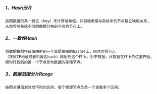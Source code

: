 
##### 1、Hash分片
    按照数据的某一特征（key）来计算哈希值，并将哈希值与系统中的节点建立映射关系,
    从而将哈希值不同的数据分布到不同的节点上。


##### 2、一致性Hash
    将数据按照特征值映射到一个首尾相接的hash环上，同时也将节点
    （按照IP地址或者机器名hash）映射到这个环上。对于数据，从数据在环上的位置开始，
    顺时针找到的第一个节点即为数据的存储节点。

##### 3、数据范围分片Range
    按照关键值划分成不同的区间，每个物理节点负责一个或者多个区间。
